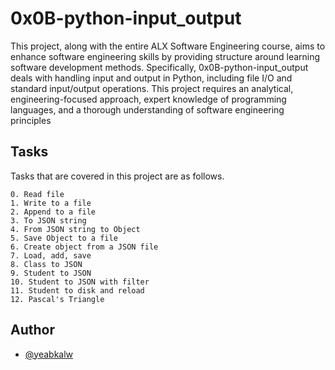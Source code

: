 
# 0x0B-python-input_output

This project, along with the entire ALX Software Engineering course, aims to enhance software engineering skills by providing structure around learning software development methods. Specifically, 0x0B-python-input_output deals with handling input and output in Python, including file I/O and standard input/output operations. This project requires an analytical, engineering-focused approach, expert knowledge of programming languages, and a thorough understanding of software engineering principles 


## Tasks

Tasks that are covered in this project are as follows.

    0. Read file 
    1. Write to a file
    2. Append to a file 
    3. To JSON string 
    4. From JSON string to Object 
    5. Save Object to a file
    6. Create object from a JSON file
    7. Load, add, save
    8. Class to JSON 
    9. Student to JSON
    10. Student to JSON with filter
    11. Student to disk and reload
    12. Pascal's Triangle
    


## Author

- [@yeabkalw](https://www.github.com/yeabkalw)

